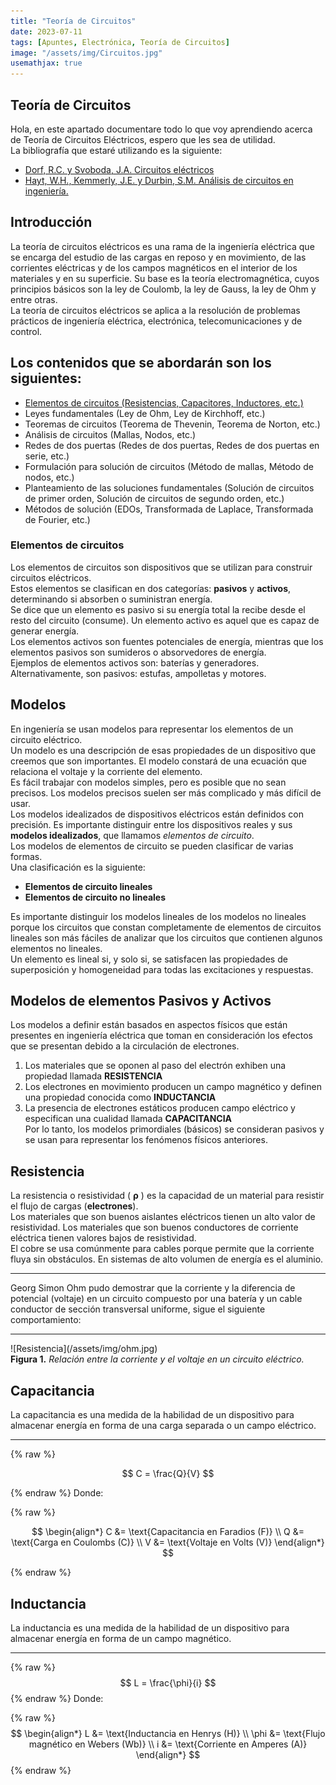 ```yaml
---
title: "Teoría de Circuitos"
date: 2023-07-11
tags: [Apuntes, Electrónica, Teoría de Circuitos]
image: "/assets/img/Circuitos.jpg"
usemathjax: true
---
```

## Teoría de Circuitos
Hola, en este apartado documentare todo lo que voy aprendiendo acerca de Teoría de Circuitos Eléctricos,
espero que les sea de utilidad. <br>
La bibliografía que estaré utilizando es la siguiente:
- [Dorf, R.C. y Svoboda, J.A. Circuitos eléctricos](/assets/pdf/Dorf,%20R.C.%20y%20Svoboda,%20J.A.%20Circuitos%20eléctricos.pdf)
- [Hayt, W.H., Kemmerly, J.E. y Durbin, S.M. Análisis de circuitos en ingeniería.](/assets/pdf/Hayt,%20W.H.,%20Kemmerly,%20J.E.%20y%20Durbin,%20S.M.%20Análisis%20de%20circuitos%20en%20ingeniería.pdf.pdf) 


## Introducción
La teoría de circuitos eléctricos es una rama de la ingeniería eléctrica que se encarga del estudio de las cargas en reposo y en movimiento, de las corrientes eléctricas y de los campos magnéticos en el interior de los materiales y en su superficie. Su base es la teoría electromagnética, cuyos principios básicos son la ley de Coulomb, la ley de Gauss, la ley de Ohm y  entre otras. <br>
La teoría de circuitos eléctricos se aplica a la resolución de problemas prácticos de ingeniería eléctrica, electrónica, telecomunicaciones y de control. <br>

## Los contenidos que se abordarán son los siguientes:
- [Elementos de circuitos (Resistencias, Capacitores, Inductores, etc.)](#elementos-de-circuitos)
- Leyes fundamentales (Ley de Ohm, Ley de Kirchhoff, etc.)
- Teoremas de circuitos (Teorema de Thevenin, Teorema de Norton, etc.)
- Análisis de circuitos (Mallas, Nodos, etc.)
- Redes de dos puertas (Redes de dos puertas, Redes de dos puertas en serie, etc.)
- Formulación para solución de circuitos (Método de mallas, Método de nodos, etc.)
- Planteamiento de las soluciones fundamentales (Solución de circuitos de primer orden, Solución de circuitos de segundo orden, etc.)
- Métodos de solución (EDOs, Transformada de Laplace, Transformada de Fourier, etc.)

### Elementos de circuitos
Los elementos de circuitos son dispositivos que se utilizan para construir circuitos eléctricos. <br>
Estos elementos se clasifican en dos categorías: **pasivos** y 
**activos**, determinando si absorben o suministran energía. <br>
Se dice que un elemento es pasivo si su energía total la recibe 
desde el resto del circuito (consume). Un elemento activo es 
aquel que es capaz de generar energía. <br>
Los elementos activos son fuentes potenciales de energía, 
mientras que los elementos pasivos son sumideros o 
absorvedores de energía. <br>
Ejemplos de elementos activos son: baterías y generadores. 
Alternativamente, son pasivos: estufas, ampolletas y motores.
## Modelos
En ingeniería se usan modelos para representar los 
elementos de un circuito eléctrico.<br>
Un modelo es una descripción de esas propiedades de un 
dispositivo que creemos que son importantes. El modelo 
constará de una ecuación que relaciona el voltaje y la 
corriente del elemento. <br>
Es fácil trabajar con modelos simples, pero es posible que no 
sean precisos. Los modelos precisos suelen ser más 
complicado y más difícil de usar. <br>
Los modelos idealizados de dispositivos eléctricos están 
definidos con precisión. Es importante distinguir entre los 
dispositivos reales y sus **modelos idealizados**, que llamamos 
*elementos de circuito*. <br>
Los modelos de elementos de circuito se pueden 
clasificar de varias formas. <br>
Una clasificación es la siguiente:
- **Elementos de circuito lineales**
- **Elementos de circuito no lineales**


Es importante distinguir los modelos 
lineales de los modelos no lineales porque los circuitos 
que constan completamente de elementos de circuitos 
lineales son más fáciles de analizar que los circuitos que 
contienen algunos elementos no lineales. <br>
Un elemento es lineal si, y solo si, se satisfacen las 
propiedades de superposición y homogeneidad para 
todas las excitaciones y respuestas.
## Modelos de elementos Pasivos y Activos
Los modelos a definir están basados en aspectos físicos que están 
presentes en ingeniería eléctrica que toman en consideración los 
efectos que se presentan debido a la circulación de electrones. <br>
1.  Los materiales que se oponen al paso del electrón exhiben una 
propiedad llamada **RESISTENCIA**
2. Los electrones en movimiento producen un campo magnético 
y definen una propiedad conocida como **INDUCTANCIA**
3. La presencia de electrones estáticos producen campo eléctrico 
y especifican una cualidad llamada **CAPACITANCIA** <br>
Por lo tanto, los modelos primordiales (básicos) se 
consideran pasivos y se usan para representar los 
fenómenos físicos anteriores.


## Resistencia
La resistencia o resistividad ( **ρ** ) es la capacidad de un 
material para resistir el flujo de cargas (**electrones**). <br>
Los materiales que son buenos aislantes eléctricos 
tienen un alto valor de resistividad. Los materiales que 
son buenos conductores de corriente eléctrica tienen 
valores bajos de resistividad. <br>
El cobre se usa comúnmente para cables porque 
permite que la corriente fluya sin obstáculos. En 
sistemas de alto volumen de energía es el aluminio. 
<hr>
Georg Simon Ohm pudo demostrar que la 
corriente y la diferencia de potencial (voltaje) en 
un circuito compuesto por una batería y un cable 
conductor de sección transversal uniforme, sigue 
el siguiente comportamiento: 
<hr>
![Resistencia](/assets/img/ohm.jpg)
<figcaption> <b>Figura 1.</b> <i>Relación entre la corriente y el voltaje en un circuito eléctrico.</i> </figcaption>

## Capacitancia
La capacitancia es una medida de la habilidad de un 
dispositivo para almacenar energía en forma de una carga 
separada o un campo eléctrico.
<hr>

{% raw %}

$$
C = \frac{Q}{V}
$$

{% endraw %}
Donde: <br>

{% raw %}

$$
\begin{align*}
C &= \text{Capacitancia en Faradios (F)} \\
Q &= \text{Carga en Coulombs (C)} \\
V &= \text{Voltaje en Volts (V)}
\end{align*}
$$


{% endraw %}

## Inductancia
La inductancia es una medida de la habilidad de un 
dispositivo para almacenar energía en forma de un campo 
magnético.

<hr>

{% raw %}
$$
L = \frac{\phi}{i}
$$
{% endraw %}
Donde: <br>

{% raw %}
$$
\begin{align*}
L &= \text{Inductancia en Henrys (H)} \\
\phi &= \text{Flujo magnético en Webers (Wb)} \\
i &= \text{Corriente en Amperes (A)}
\end{align*}
$$
{% endraw %}


